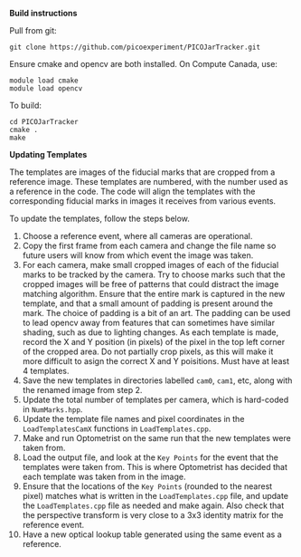 **Build instructions**
    
Pull from git:

```
git clone https://github.com/picoexperiment/PICOJarTracker.git
```

Ensure cmake and opencv are both installed. On Compute Canada, use:

```
module load cmake
module load opencv
```

To build:

```
cd PICOJarTracker
cmake .
make
```

**Updating Templates**

The templates are images of the fiducial marks that are cropped from a reference image. These templates are numbered, with the number used as a reference in the code. The code will align the templates with the corresponding fiducial marks in images it receives from various events.

To update the templates, follow the steps below.

1. Choose a reference event, where all cameras are operational.
2. Copy the first frame from each camera and change the file name so future users will know from which event the image was taken.
3. For each camera, make small cropped images of each of the fiducial marks to be tracked by the camera. Try to choose marks such that the cropped images will be free of patterns that could distract the image matching algorithm. Ensure that the entire mark is captured in the new template, and that a small amount of padding is present around the mark. The choice of padding is a bit of an art. The padding can be used to lead opencv away from features that can sometimes have similar shading, such as due to lighting changes. As each template is made, record the X and Y position (in pixels) of the pixel in the top left corner of the cropped area. Do not partially crop pixels, as this will make it more difficult to asign the correct X and Y poisitions. Must have at least 4 templates.
4. Save the new templates in directories labelled `cam0`, `cam1`, etc, along with the renamed image from step 2.
5. Update the total number of templates per camera, which is hard-coded in `NumMarks.hpp`.
6. Update the template file names and pixel coordinates in the `LoadTemplatesCamX` functions in `LoadTemplates.cpp`.
7. Make and run Optometrist on the same run that the new templates were taken from.
8. Load the output file, and look at the `Key Points` for the event that the templates were taken from. This is where Optometrist has decided that each template was taken from in the image.
9. Ensure that the locations of the `Key Points` (rounded to the nearest pixel) matches what is written in the `LoadTemplates.cpp` file, and update the `LoadTemplates.cpp` file as needed and make again. Also check that the perspective transform is very close to a 3x3 identity matrix for the reference event.
10. Have a new optical lookup table generated using the same event as a reference.
